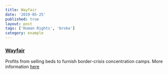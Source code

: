 ```yaml
---
title: Wayfair
date: '2019-05-25'
published: true
layout: post
tags: ['Human Rights', 'broke']
category: example
---
```


### [Wayfair](https://www.wayfair.com/)

Profits from selling beds to furnish border-crisis concentration camps. More information [here](https://www.thenation.com/article/wayfair-workers-walk-out/)
